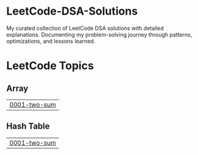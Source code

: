 # LeetCode-DSA-Solutions
My curated collection of LeetCode DSA solutions with detailed explanations. Documenting my problem-solving journey through patterns, optimizations, and lessons learned.

<!---LeetCode Topics Start-->
# LeetCode Topics
## Array
|  |
| ------- |
| [0001-two-sum](https://github.com/SafinaKhatun/LeetCode-DSA-Solutions/tree/master/0001-two-sum) |
## Hash Table
|  |
| ------- |
| [0001-two-sum](https://github.com/SafinaKhatun/LeetCode-DSA-Solutions/tree/master/0001-two-sum) |
<!---LeetCode Topics End-->